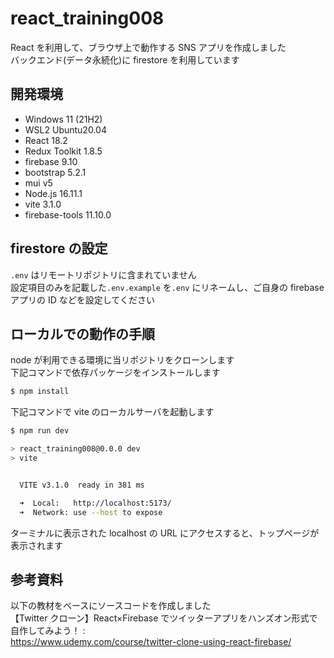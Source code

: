 # react_training008

React を利用して、ブラウザ上で動作する SNS アプリを作成しました  
バックエンド(データ永続化)に firestore を利用しています

## 開発環境

- Windows 11 (21H2)
- WSL2 Ubuntu20.04
- React 18.2
- Redux Toolkit 1.8.5
- firebase 9.10
- bootstrap 5.2.1
- mui v5
- Node.js 16.11.1
- vite 3.1.0
- firebase-tools 11.10.0

## firestore の設定

`.env` はリモートリポジトリに含まれていません  
設定項目のみを記載した`.env.example` を`.env` にリネームし、ご自身の firebase アプリの ID などを設定してください

## ローカルでの動作の手順

node が利用できる環境に当リポジトリをクローンします  
下記コマンドで依存パッケージをインストールします

```bash
$ npm install
```

下記コマンドで vite のローカルサーバを起動します

```bash
$ npm run dev

> react_training008@0.0.0 dev
> vite


  VITE v3.1.0  ready in 381 ms

  ➜  Local:   http://localhost:5173/
  ➜  Network: use --host to expose
```

ターミナルに表示された localhost の URL にアクセスすると、トップページが表示されます

## 参考資料

以下の教材をベースにソースコードを作成しました  
【Twitter クローン】React×Firebase でツイッターアプリをハンズオン形式で自作してみよう！
:  
https://www.udemy.com/course/twitter-clone-using-react-firebase/
